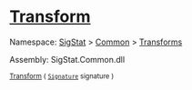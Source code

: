 # [Transform](./ComponentsToFeatures-100663580.md)

Namespace: [SigStat]() > [Common](./../../README.md) > [Transforms](./../README.md)

Assembly: SigStat.Common.dll

<sub>[Transform](./ComponentsToFeatures-100663580.md) ( [`Signature`](./../../Signature.md) signature )</sub>              <sub></sub>
